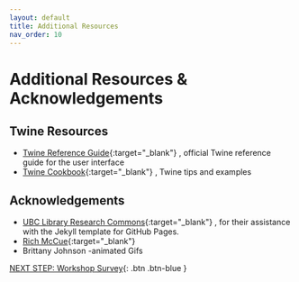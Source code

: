 ```yaml
---
layout: default
title: Additional Resources
nav_order: 10
---
```

# Additional Resources & Acknowledgements

## Twine Resources
- [Twine Reference Guide](https://twinery.org/reference/en/){:target="_blank"} , official Twine reference guide for the user interface
- [Twine Cookbook](https://twinery.org/cookbook/){:target="_blank"} , Twine tips and examples

## Acknowledgements

- [UBC Library Research Commons](https://github.com/ubc-library-rc/){:target="_blank"} , for their assistance with the Jekyll template for GitHub Pages.
- [Rich McCue](https://richmccue.com/){:target="_blank"}
- Brittany Johnson -animated Gifs 

[NEXT STEP: Workshop Survey](survey.html){: .btn .btn-blue }

